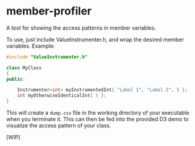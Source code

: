 # member-profiler
A tool for showing the access patterns in member variables.

To use, just include ValueInstrumenter.h, and wrap the desired member variables.
Example:

```cpp
#include "ValueInstrumenter.h"

class MyClass
{
public:

	Instrumenter<int> myInstrumentedInt{ "Label 1", "Label 2", 5 };
	int myOtherwiseIdenticalInt{ 5 };
}

```
This will create a `dump.csv` file in the working directory of your executable when you terminate it. This can then be fed into the provided D3 demo to visualize the access pattern of your class.

[WIP]

